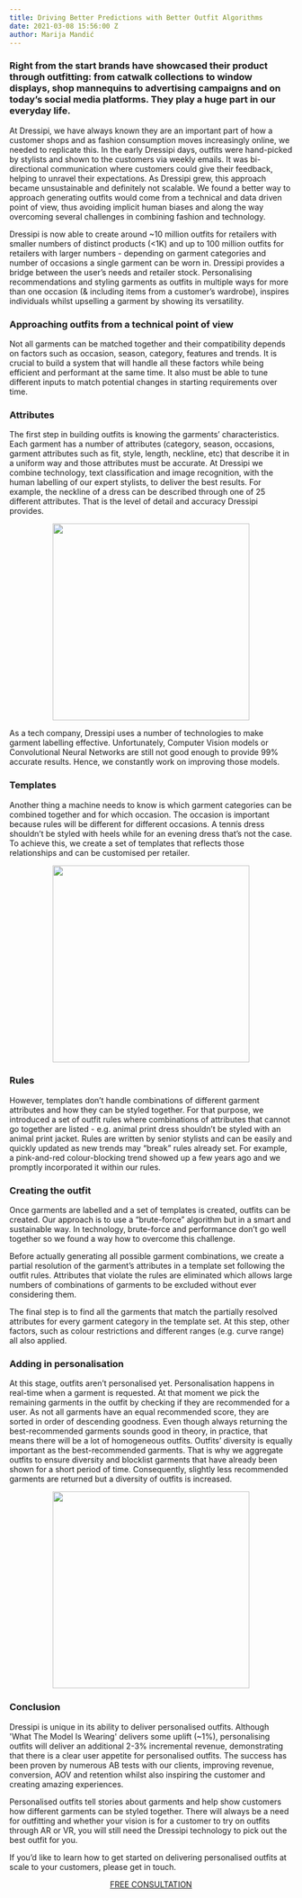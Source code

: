 ```yaml
---
title: Driving Better Predictions with Better Outfit Algorithms
date: 2021-03-08 15:56:00 Z
author: Marija Mandić
---
```


### Right from the start brands have showcased their product through outfitting: from catwalk collections to window displays, shop mannequins to advertising campaigns and on today’s social media platforms. They play a huge part in our everyday life. 

At Dressipi, we have always known they are an important part of how a customer shops and as fashion consumption moves increasingly online, we needed to replicate this. In the early Dressipi days, outfits were hand-picked by stylists and shown to the customers via weekly emails. It was bi-directional communication where customers could give their feedback, helping to unravel their expectations. As Dressipi grew, this approach became unsustainable and definitely not scalable. We found a better way to approach generating outfits would come from a technical and data driven point of view, thus avoiding implicit human biases and along the way overcoming several challenges in combining fashion and technology.

Dressipi is now able to create around ~10 million outfits for retailers with smaller numbers of distinct products (<1K) and up to 100 million outfits for retailers with larger numbers - depending on garment categories and number of occasions a single garment can be worn in. Dressipi provides a bridge between the user’s needs and retailer stock. Personalising recommendations and styling garments as outfits in multiple ways for more than one occasion (& including items from a customer’s wardrobe), inspires individuals whilst upselling a garment by showing its versatility. 

### Approaching outfits from a technical point of view

Not all garments can be matched together and their compatibility depends on factors such as occasion, season, category, features and trends. It is crucial to build a system that will handle all these factors while being efficient and performant at the same time. It also must be able to tune different inputs to match potential changes in starting requirements over time.

### Attributes

The first step in building outfits is knowing the garments’ characteristics. Each garment has a number of attributes (category, season, occasions, garment attributes such as fit, style, length, neckline, etc) that describe it in a uniform way and those attributes must be accurate. At Dressipi we combine technology, text classification and image recognition, with the human labelling of our expert stylists, to deliver the best results. For example, the neckline of a dress can be described through one of 25 different attributes. That is the level of detail and accuracy Dressipi provides.

<p style="text-align:center"><img style="margin-left: 0px; width: 350px;" src ="/uploads/Outfit_Blog_1.JPG"/></p>

As a tech company, Dressipi uses a number of technologies to make garment labelling effective. Unfortunately, Computer Vision models or Convolutional Neural Networks are still not good enough to provide 99% accurate results. Hence, we constantly work on improving those models. 

### Templates

Another thing a machine needs to know is which garment categories can be combined together and for which occasion. The occasion is important because rules will be different for different occasions. A tennis dress shouldn’t be styled with heels while for an evening dress that’s not the case. To achieve this, we create a set of templates that reflects those relationships and can be customised per retailer. 

<p style="text-align:center"><img style="margin-left: 0px; width: 350px;" src ="/uploads/Outfit_Blog_2.JPG"/></p>

### Rules

However, templates don’t handle combinations of different garment attributes and how they can be styled together. For that purpose, we introduced a set of outfit rules where combinations of attributes that cannot go together are listed - e.g. animal print dress shouldn’t be styled with an animal print jacket. Rules are written by senior stylists and can be easily and quickly updated as new trends may “break” rules already set. For example, a pink-and-red colour-blocking trend showed up a few years ago and we promptly incorporated it within our rules.

### Creating the outfit

Once garments are labelled and a set of templates is created, outfits can be created. Our approach is to use a “brute-force” algorithm but in a smart and sustainable way. In technology, brute-force and performance don’t go well together so we found a way how to overcome this challenge.

Before actually generating all possible garment combinations, we create a partial resolution of the garment’s attributes in a template set following the outfit rules. Attributes that violate the rules are eliminated which allows large numbers of combinations of garments to be excluded without ever considering them.

The final step is to find all the garments that match the partially resolved attributes for every garment category in the template set. At this step, other factors, such as colour restrictions and different ranges (e.g. curve range) all also applied. 

### Adding in personalisation

At this stage, outfits aren’t personalised yet. Personalisation happens in real-time when a garment is requested. At that moment we pick the remaining garments in the outfit by checking if they are recommended for a user. As not all garments have an equal recommended score, they are sorted in order of descending goodness. Even though always returning the best-recommended garments sounds good in theory, in practice, that means there will be a lot of homogeneous outfits. Outfits’ diversity is equally important as the best-recommended garments. That is why we aggregate outfits to ensure diversity and blocklist garments that have already been shown for a short period of time. Consequently, slightly less recommended garments are returned but a diversity of outfits is increased.

<p style="text-align:center"><img style="margin-left: 0px; width: 350px;" src ="/uploads/Trends_Blog_3.jpg"/></p>

### Conclusion

Dressipi is unique in its ability to deliver personalised outfits. Although 'What The Model Is Wearing' delivers some uplift (~1%), personalising outfits will deliver an additional 2-3% incremental revenue, demonstrating that there is a clear user appetite for personalised outfits. The success has been proven by numerous AB tests with our clients, improving revenue, conversion, AOV and retention whilst also inspiring the customer and creating amazing experiences.

Personalised outfits tell stories about garments and help show customers how different garments can be styled together. There will always be a need for outfitting and whether your vision is for a customer to try on outfits through AR or VR, you will still need the Dressipi technology to pick out the best outfit for you.

If you’d like to learn how to get started on delivering personalised outfits at scale to your customers, please get in touch.

<p style="text-align:center"><a href="/contact/" class="button button-primary">FREE CONSULTATION</a></p>
